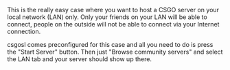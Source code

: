 This is the really easy case where you want to host a CSGO server on your local network (LAN) only. Only your friends on your LAN will be able to connect, people on the outside will not be able to connect via your Internet connection.

csgosl comes preconfigured for this case and all you need to do is press the "Start Server" button. Then just "Browse community servers" and select the LAN tab and your server should show up there.